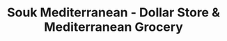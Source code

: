 ---
title: "Souk Mediterranean - Dollar Store & Mediterranean Grocery"
url: /richmond/souk-mediterranean-dollar-store-and-mediterranean-grocery/
shop: greengrocer
---